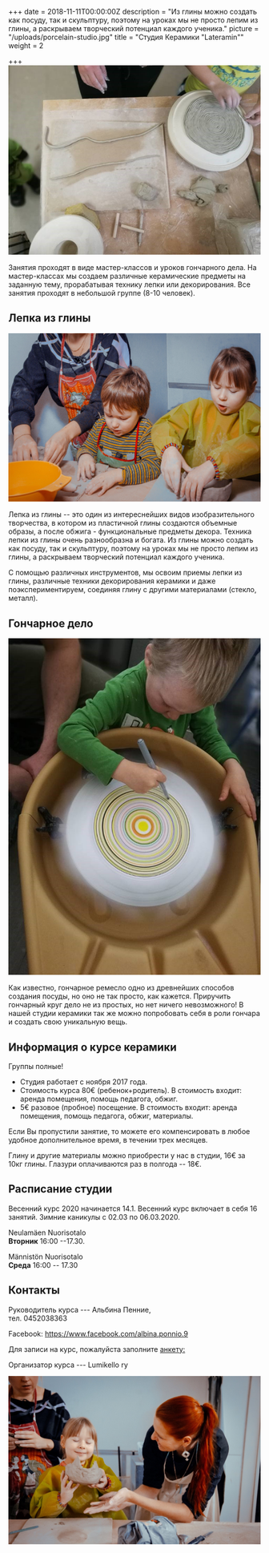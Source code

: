 +++
date = 2018-11-11T00:00:00Z
description = "Из глины можно создать как посуду, так и скульптуру, поэтому на уроках мы не просто лепим из глины, а раскрываем творческий потенциал каждого ученика."
picture = "/uploads/porcelain-studio.jpg"
title = "Студия Керамики \"Lateramin\""
weight = 2

+++
​![](/uploads/porcelain-studio-01.jpg)

Занятия проходят в виде мастер-классов и уроков гончарного дела. На мастер-классах мы создаем различные керамические предметы на заданную тему, прорабатывая технику лепки или декорирования. Все занятия проходят в небольшой группе (8-10 человек).

## Лепка из глины

​![](/uploads/porcelain-studio-02.jpg)

Лепка из глины -- это один из интереснейших видов изобразительного творчества, в котором из пластичной глины создаются объемные образы, а после обжига - функциональные предметы декора. Техника лепки из глины очень разнообразна и богата. Из глины можно создать как посуду, так и скульптуру, поэтому на уроках мы не просто лепим из глины, а раскрываем творческий потенциал каждого ученика.

С помощью различных инструментов, мы освоим приемы лепки из глины, различные техники декорирования керамики и даже поэкспериментируем, соединяя глину с другими материалами (стекло, металл).

## Гончарное дело

​![](/uploads/porcelain-studio-03.jpg)

Как известно, гончарное ремесло одно из древнейших способов создания посуды, но оно не так просто, как кажется. Приручить гончарный круг дело не из простых, но нет ничего невозможного! В нашей студии керамики так же можно попробовать себя в роли гончара и создать свою уникальную вещь.

## Информация о курсе керамики

Группы полные!

* Студия работает с ноября 2017 года.
* Стоимость курса 80€  (ребенок+родитель). В стоимость входит: аренда помещения, помощь педагога, обжиг.
* 5€ разовое (пробное) посещение. В стоимость входит: аренда помещения, помощь педагога, обжиг, материалы.

Если Вы пропустили занятие, то можете его компенсировать в любое удобное дополнительное время, в течении трех месяцев.

Глину и другие материалы можно приобрести у нас в студии, 16€ за 10кг глины. Глазури оплачиваются раз в полгода -- 18€.

## Расписание студии

Весенний курс 2020 начинается 14.1. Весенний курс включает в себя 16 занятий. Зимние каникулы с 02.03 по 06.03.2020.

Neulamäen Nuorisotalo  
**​Вторник**  16:00 --17.30.

Männistön Nuorisotalo  
**Среда** 16:00 -- 17.30

## Контакты

Руководитель курса --- Альбина Пенние,  
тел. 0452038363

Facebook: https://www.facebook.com/albina.ponnio.9

Для записи на курс, пожалуйста заполните [анкету:](https://forms.gle/xuvpVBuwR9thT1KXA)

Организатор курса --- Lumikello ry

​![](/uploads/porcelain-studio-04.jpg)